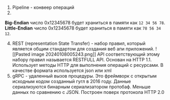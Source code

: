 1. Pipeline - конвеер операций
2. 
**Big-Endian** 
число 0x12345678 будет храниться в памяти как `12 34 56 78`.
**Little-Endian**
число 0x12345678 будет храниться в памяти как `78 56 34 12`.

4. REST (representation State Transfer) - набор правил, который является общим стандартом для создания веб апи приложений.
![[Pasted image 20240108005243.png]]
API соответствующий этому набору правил называется RESTFULL API. Основан на HTTP 1.1. Использует методы HTTP для выполнения операций с ресурсами. В качестве формата используется json или xml
3. gRPC - удаленный вызов процедуры. Это фреймворк с открытым исходным кодом созданный гугл в 2016 году. Данные сериализуются бинарным сериализатором протобаф. Меньше данных по сравнению с JSON. Построен поверх протокола HTTP 2.0
